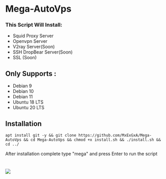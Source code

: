 # Mega-AutoVps
### This Script Will Install:
* Squid Proxy Server
* Openvpn Server 
* V2ray Server(Soon)
* SSH DropBear Server(Soon)
* SSL (Soon)

## Only Supports :
* Debian 9
* Debian 10 
* Debian 11
* Ubuntu 18 LTS
* Ubuntu 20 LTS

## Installation
```
apt install git -y && git clone https://github.com/MxExGxA/Mega-AutoVps && cd Mega-AutoVps && chmod +x install.sh && ./install.sh && cd ../
```
After installation complete type "mega" and press Enter to run the script
# 

<p>
<img src="https://i.postimg.cc/26Csb5Gn/Mega.png"/>
</p>


